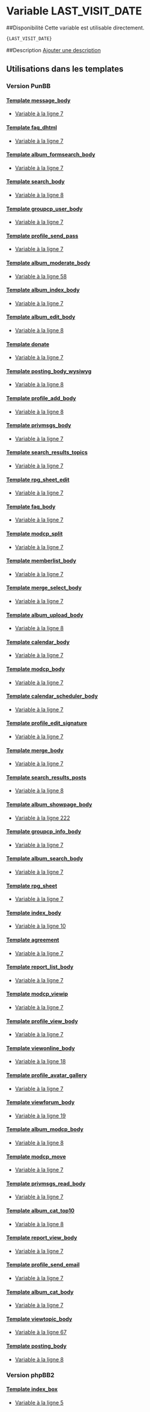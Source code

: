 # Variable LAST_VISIT_DATE

##Disponibilité
Cette variable est utilisable directement.

```html
{LAST_VISIT_DATE}
```

##Description
[Ajouter une description](https://fa-tvars.appspot.com/var/LAST_VISIT_DATE)

## Utilisations dans les templates

### Version PunBB

#### [Template message_body](punbb/message_body.md#readme)
* [Variable &agrave; la ligne 7](../punbb/message_body.tpl#L7)

#### [Template faq_dhtml](punbb/faq_dhtml.md#readme)
* [Variable &agrave; la ligne 7](../punbb/faq_dhtml.tpl#L7)

#### [Template album_formsearch_body](punbb/album_formsearch_body.md#readme)
* [Variable &agrave; la ligne 7](../punbb/album_formsearch_body.tpl#L7)

#### [Template search_body](punbb/search_body.md#readme)
* [Variable &agrave; la ligne 8](../punbb/search_body.tpl#L8)

#### [Template groupcp_user_body](punbb/groupcp_user_body.md#readme)
* [Variable &agrave; la ligne 7](../punbb/groupcp_user_body.tpl#L7)

#### [Template profile_send_pass](punbb/profile_send_pass.md#readme)
* [Variable &agrave; la ligne 7](../punbb/profile_send_pass.tpl#L7)

#### [Template album_moderate_body](punbb/album_moderate_body.md#readme)
* [Variable &agrave; la ligne 58](../punbb/album_moderate_body.tpl#L58)

#### [Template album_index_body](punbb/album_index_body.md#readme)
* [Variable &agrave; la ligne 7](../punbb/album_index_body.tpl#L7)

#### [Template album_edit_body](punbb/album_edit_body.md#readme)
* [Variable &agrave; la ligne 8](../punbb/album_edit_body.tpl#L8)

#### [Template donate](punbb/donate.md#readme)
* [Variable &agrave; la ligne 7](../punbb/donate.tpl#L7)

#### [Template posting_body_wysiwyg](punbb/posting_body_wysiwyg.md#readme)
* [Variable &agrave; la ligne 8](../punbb/posting_body_wysiwyg.tpl#L8)

#### [Template profile_add_body](punbb/profile_add_body.md#readme)
* [Variable &agrave; la ligne 8](../punbb/profile_add_body.tpl#L8)

#### [Template privmsgs_body](punbb/privmsgs_body.md#readme)
* [Variable &agrave; la ligne 7](../punbb/privmsgs_body.tpl#L7)

#### [Template search_results_topics](punbb/search_results_topics.md#readme)
* [Variable &agrave; la ligne 7](../punbb/search_results_topics.tpl#L7)

#### [Template rpg_sheet_edit](punbb/rpg_sheet_edit.md#readme)
* [Variable &agrave; la ligne 7](../punbb/rpg_sheet_edit.tpl#L7)

#### [Template faq_body](punbb/faq_body.md#readme)
* [Variable &agrave; la ligne 7](../punbb/faq_body.tpl#L7)

#### [Template modcp_split](punbb/modcp_split.md#readme)
* [Variable &agrave; la ligne 7](../punbb/modcp_split.tpl#L7)

#### [Template memberlist_body](punbb/memberlist_body.md#readme)
* [Variable &agrave; la ligne 7](../punbb/memberlist_body.tpl#L7)

#### [Template merge_select_body](punbb/merge_select_body.md#readme)
* [Variable &agrave; la ligne 7](../punbb/merge_select_body.tpl#L7)

#### [Template album_upload_body](punbb/album_upload_body.md#readme)
* [Variable &agrave; la ligne 8](../punbb/album_upload_body.tpl#L8)

#### [Template calendar_body](punbb/calendar_body.md#readme)
* [Variable &agrave; la ligne 7](../punbb/calendar_body.tpl#L7)

#### [Template modcp_body](punbb/modcp_body.md#readme)
* [Variable &agrave; la ligne 7](../punbb/modcp_body.tpl#L7)

#### [Template calendar_scheduler_body](punbb/calendar_scheduler_body.md#readme)
* [Variable &agrave; la ligne 7](../punbb/calendar_scheduler_body.tpl#L7)

#### [Template profile_edit_signature](punbb/profile_edit_signature.md#readme)
* [Variable &agrave; la ligne 7](../punbb/profile_edit_signature.tpl#L7)

#### [Template merge_body](punbb/merge_body.md#readme)
* [Variable &agrave; la ligne 7](../punbb/merge_body.tpl#L7)

#### [Template search_results_posts](punbb/search_results_posts.md#readme)
* [Variable &agrave; la ligne 8](../punbb/search_results_posts.tpl#L8)

#### [Template album_showpage_body](punbb/album_showpage_body.md#readme)
* [Variable &agrave; la ligne 222](../punbb/album_showpage_body.tpl#L222)

#### [Template groupcp_info_body](punbb/groupcp_info_body.md#readme)
* [Variable &agrave; la ligne 7](../punbb/groupcp_info_body.tpl#L7)

#### [Template album_search_body](punbb/album_search_body.md#readme)
* [Variable &agrave; la ligne 7](../punbb/album_search_body.tpl#L7)

#### [Template rpg_sheet](punbb/rpg_sheet.md#readme)
* [Variable &agrave; la ligne 7](../punbb/rpg_sheet.tpl#L7)

#### [Template index_body](punbb/index_body.md#readme)
* [Variable &agrave; la ligne 10](../punbb/index_body.tpl#L10)

#### [Template agreement](punbb/agreement.md#readme)
* [Variable &agrave; la ligne 7](../punbb/agreement.tpl#L7)

#### [Template report_list_body](punbb/report_list_body.md#readme)
* [Variable &agrave; la ligne 7](../punbb/report_list_body.tpl#L7)

#### [Template modcp_viewip](punbb/modcp_viewip.md#readme)
* [Variable &agrave; la ligne 7](../punbb/modcp_viewip.tpl#L7)

#### [Template profile_view_body](punbb/profile_view_body.md#readme)
* [Variable &agrave; la ligne 7](../punbb/profile_view_body.tpl#L7)

#### [Template viewonline_body](punbb/viewonline_body.md#readme)
* [Variable &agrave; la ligne 18](../punbb/viewonline_body.tpl#L18)

#### [Template profile_avatar_gallery](punbb/profile_avatar_gallery.md#readme)
* [Variable &agrave; la ligne 7](../punbb/profile_avatar_gallery.tpl#L7)

#### [Template viewforum_body](punbb/viewforum_body.md#readme)
* [Variable &agrave; la ligne 19](../punbb/viewforum_body.tpl#L19)

#### [Template album_modcp_body](punbb/album_modcp_body.md#readme)
* [Variable &agrave; la ligne 8](../punbb/album_modcp_body.tpl#L8)

#### [Template modcp_move](punbb/modcp_move.md#readme)
* [Variable &agrave; la ligne 7](../punbb/modcp_move.tpl#L7)

#### [Template privmsgs_read_body](punbb/privmsgs_read_body.md#readme)
* [Variable &agrave; la ligne 7](../punbb/privmsgs_read_body.tpl#L7)

#### [Template album_cat_top10](punbb/album_cat_top10.md#readme)
* [Variable &agrave; la ligne 8](../punbb/album_cat_top10.tpl#L8)

#### [Template report_view_body](punbb/report_view_body.md#readme)
* [Variable &agrave; la ligne 7](../punbb/report_view_body.tpl#L7)

#### [Template profile_send_email](punbb/profile_send_email.md#readme)
* [Variable &agrave; la ligne 7](../punbb/profile_send_email.tpl#L7)

#### [Template album_cat_body](punbb/album_cat_body.md#readme)
* [Variable &agrave; la ligne 7](../punbb/album_cat_body.tpl#L7)

#### [Template viewtopic_body](punbb/viewtopic_body.md#readme)
* [Variable &agrave; la ligne 67](../punbb/viewtopic_body.tpl#L67)

#### [Template posting_body](punbb/posting_body.md#readme)
* [Variable &agrave; la ligne 8](../punbb/posting_body.tpl#L8)

### Version phpBB2

#### [Template index_box](subsilver/index_box.md#readme)
* [Variable &agrave; la ligne 5](../subsilver/index_box.tpl#L5)